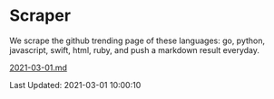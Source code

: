 # Scraper

We scrape the github trending page of these languages: go, python, javascript, swift, html, ruby, and push a markdown result everyday.

[2021-03-01.md](https://github.com/henson/Scraper/blob/master/2021-03-01.md)

Last Updated: 2021-03-01 10:00:10